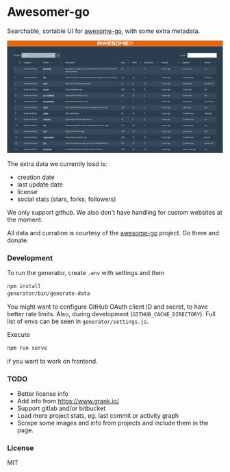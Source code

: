 # Awesomer-go

Searchable, sortable UI for [awesome-go](https://github.com/avelino/awesome-go), with some extra metadata.

![](misc/screenshot.png)

The extra data we currently load is:
- creation date
- last update date
- license
- social stats (stars, forks, followers)

We only support github. We also don't have handling for custom websites at the moment.

All data and curration is courtesy of the [awesome-go](https://github.com/avelino/awesome-go) project. Go there and donate.

### Development

To run the generator, create `.env` with settings and then

```bash
npm install
generator/bin/generate-data
```

You might want to configure GitHub OAuth client ID and secret, to have better rate limits. Also, during development (`GITHUB_CACHE_DIRECTORY`). Full list of envs can be seen in `generator/settings.js`.

Execute
```bash
npm run serve
```
if you want to work on frontend.

### TODO

- Better license info
- Add info from https://www.grank.io/
- Support gitlab and/or bitbucket
- Load more project stats, eg. last commit or activity graph
- Scrape some images and info from projects and include them in the page.

### License

MIT
